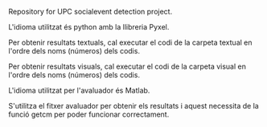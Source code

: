 Repository for UPC socialevent detection project.

L'idioma utilitzat és python amb la llibreria Pyxel.

Per obtenir resultats textuals, cal executar el codi de la carpeta textual en l'ordre dels noms (números) dels codis.

Per obtenir resultats visuals, cal executar el codi de la carpeta visual en l'ordre dels noms (números) dels codis.

L'idioma utilitzat per l'avaluador és Matlab.

S'utilitza el fitxer avaluador per obtenir els resultats i aquest necessita de la funció getcm per poder funcionar correctament.
